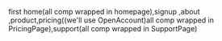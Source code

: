 first home(all comp wrapped in homepage),signup ,about ,product,pricing((we'll use OpenAccount)all comp wrapped in PricingPage),support(all comp wrapped in SupportPage)
